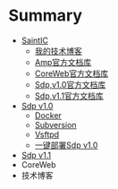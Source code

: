 # Summary

* [SaintIC](README.md)
   * [我的技术博客](docs/blog.md)
   * [Amp官方文档库](docs/amp.md)
   * [CoreWeb官方文档库](docs/coreweb.md)
   * [Sdp,v1.0官方文档库](docs/sdp_v1.0.md)
   * [Sdp,v1.1官方文档库](docs/sdp_v1.1.md)
* [Sdp v1.0](sdpv1.0/sdpv10.md)
   * [Docker](sdpv1.0/docker.md)
   * [Subversion](sdpv1.0/subversion.md)
   * [Vsftpd](sdpv1.0/vsftpd.md)
   * [一键部署Sdp v1.0](sdpv1.0/autodeploy.md)
* [Sdp v1.1](sdpv1.1/sdpv11.md)
* CoreWeb
* 技术博客


